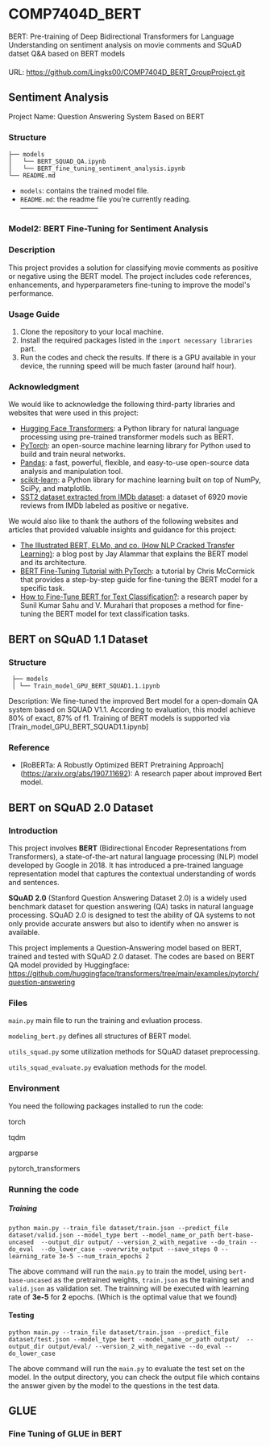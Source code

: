 # COMP7404D_BERT
BERT: Pre-training of Deep Bidirectional Transformers for Language Understanding on sentiment analysis on movie comments and SQuAD datset Q&amp;A based on BERT models 
####
URL: https://github.com/Lingks00/COMP7404D_BERT_GroupProject.git

## Sentiment Analysis 
Project Name: Question Answering System Based on BERT

### Structure
```
├── models
│   └── BERT_SQUAD_QA.ipynb
│   └── BERT_fine_tuning_sentiment_analysis.ipynb
└── README.md
```
- `models`: contains the trained model file.
- `README.md`: the readme file you're currently reading.
———————————
### Model2: BERT Fine-Tuning for Sentiment Analysis

### Description
This project provides a solution for classifying movie comments as positive or negative using the BERT model. The project includes code references, enhancements, and hyperparameters fine-tuning to improve the model's performance.

### Usage Guide
1. Clone the repository to your local machine.
2. Install the required packages listed in the `import necessary libraries` part.
3. Run the codes and check the results. If there is a GPU available in your device, the running speed will be much faster (around half hour).

### Acknowledgment

We would like to acknowledge the following third-party libraries and websites that were used in this project:

- [Hugging Face Transformers](https://huggingface.co/transformers/): a Python library for natural language processing using pre-trained transformer models such as BERT.
- [PyTorch](https://pytorch.org/): an open-source machine learning library for Python used to build and train neural networks.
- [Pandas](https://pandas.pydata.org/): a fast, powerful, flexible, and easy-to-use open-source data analysis and manipulation tool.
- [scikit-learn](https://scikit-learn.org/stable/): a Python library for machine learning built on top of NumPy, SciPy, and matplotlib.
- [SST2 dataset extracted from IMDb dataset](https://ai.stanford.edu/~amaas/data/sentiment/): a dataset of 6920 movie reviews from IMDb labeled as positive or negative.

We would also like to thank the authors of the following websites and articles that provided valuable insights and guidance for this project:

- [The Illustrated BERT, ELMo, and co. (How NLP Cracked Transfer Learning)](http://jalammar.github.io/illustrated-bert/): a blog post by Jay Alammar that explains the BERT model and its architecture.
- [BERT Fine-Tuning Tutorial with PyTorch](https://mccormickml.com/2019/07/22/BERT-fine-tuning/): a tutorial by Chris McCormick that provides a step-by-step guide for fine-tuning the BERT model for a specific task.
- [How to Fine-Tune BERT for Text Classification?](https://arxiv.org/abs/1905.05583): a research paper by Sunil Kumar Sahu and V. Murahari that proposes a method for fine-tuning the BERT model for text classification tasks.


## BERT on SQuAD 1.1 Dataset

### Structure
```
 ├── models
 │ └── Train_model_GPU_BERT_SQUAD1.1.ipynb
```
Description:
We fine-tuned the improved Bert model for a open-domain QA system based on SQUAD V1.1. According to evaluation, this model achieve 80% of exact, 87% of f1. Training of BERT models is supported via [Train_model_GPU_BERT_SQUAD1.1.ipynb]

### Reference
- [RoBERTa: A Robustly Optimized BERT Pretraining Approach]
(https://arxiv.org/abs/1907.11692): A research paper about improved Bert model.


## BERT on SQuAD 2.0 Dataset

### Introduction

This project involves **BERT** (Bidirectional Encoder Representations from Transformers), a state-of-the-art natural language processing (NLP) model developed by Google in 2018. It has introduced a pre-trained language representation model that captures the contextual understanding of words and sentences.

**SQuAD 2.0** (Stanford Question Answering Dataset 2.0) is a widely used benchmark dataset for question answering (QA) tasks in natural language processing. SQuAD 2.0 is designed to test the ability of QA systems to not only provide accurate answers but also to identify when no answer is available.

This project implements a Question-Answering model based on BERT, trained and tested with SQuAD 2.0 dataset. The codes are based on BERT QA model provided by Huggingface: https://github.com/huggingface/transformers/tree/main/examples/pytorch/question-answering

### Files

`main.py` main file to run the training and evluation process.

`modeling_bert.py` defines all structures of BERT model.

`utils_squad.py` some utilization methods for SQuAD dataset preprocessing.

`utils_squad_evaluate.py` evaluation methods for the model.

### Environment

You need the following packages installed to run the code:

torch

tqdm

argparse

pytorch_transformers

### Running the code

##### Training

```shell
python main.py --train_file dataset/train.json --predict_file dataset/valid.json --model_type bert --model_name_or_path bert-base-uncased  --output_dir output/ --version_2_with_negative --do_train --do_eval  --do_lower_case --overwrite_output --save_steps 0 --learning_rate 3e-5 --num_train_epochs 2
```

The above command will run the `main.py` to train the model, using `bert-base-uncased` as the pretrained weights, `train.json` as the training set and `valid.json` as validation set. The trainning will be executed with learning rate of **3e-5** for **2** epochs. (Which is the optimal value that we found)

#### Testing

```shell
python main.py --train_file dataset/train.json --predict_file dataset/test.json --model_type bert --model_name_or_path output/  --output_dir output/eval/ --version_2_with_negative --do_eval --do_lower_case
```

The above command will run the `main.py` to evaluate the test set on the model. In the output directory, you can check the output file which contains the answer given by the model to the questions in the test data.

## GLUE 

### Fine Tuning of GLUE in BERT


